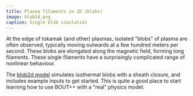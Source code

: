 ```yaml
---
title: Plasma filaments in 2D (blobs)
image: blob2d.png
caption: Single blob simulation
---
```


At the edge of tokamak (and other) plasmas, isolated "blobs" of plasma are often observed,
typically moving outwards at a few hundred meters per second. These blobs are elongated along the magnetic
field, forming long filaments. These single filaments have a surprisingly complicated range of nonlinear
behaviour.

The [blob2d model](https://github.com/boutproject/BOUT-dev/tree/master/examples/blob2d) simulates isothermal
blobs with a sheath closure, and includes example inputs to get started. This is quite a good place to start
learning how to use BOUT++ with a "real" physics model.
